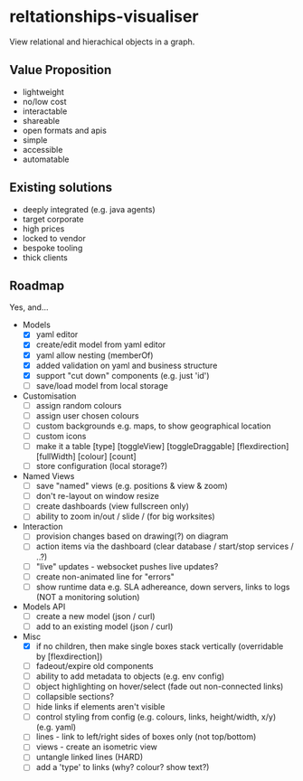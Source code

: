# reltationships-visualiser

View relational and hierachical objects in a graph.

## Value Proposition

- lightweight
- no/low cost
- interactable
- shareable
- open formats and apis
- simple
- accessible
- automatable

## Existing solutions

- deeply integrated (e.g. java agents)
- target corporate
- high prices
- locked to vendor
- bespoke tooling
- thick clients

## Roadmap

Yes, and...

- Models
  - [x] yaml editor
  - [x] create/edit model from yaml editor
  - [x] yaml allow nesting (memberOf)
  - [x] added validation on yaml and business structure
  - [x] support "cut down" components (e.g. just 'id')
  - [ ] save/load model from local storage 

- Customisation
  - [ ] assign random colours
  - [ ] assign user chosen colours
  - [ ] custom backgrounds e.g. maps, to show geographical location
  - [ ] custom icons
  - [ ] make it a table [type] [toggleView] [toggleDraggable] [flexdirection] [fullWidth] [colour] [count]
  - [ ] store configuration (local storage?)
  
- Named Views
  - [ ] save "named" views (e.g. positions & view & zoom)
  - [ ] don't re-layout on window resize
  - [ ] create dashboards (view fullscreen only)
  - [ ] ability to zoom in/out / slide / (for big worksites)
  
- Interaction
  - [ ] provision changes based on drawing(?) on diagram
  - [ ] action items via the dashboard (clear database / start/stop services / ..?)
  - [ ] "live" updates - websocket pushes live updates?
  - [ ] create non-animated line for "errors"
  - [ ] show runtime data e.g. SLA adhereance, down servers, links to logs (NOT a monitoring solution)
  
- Models API
  - [ ] create a new model (json / curl)
  - [ ] add to an existing model (json / curl)

- Misc
  - [x] if no children, then make single boxes stack vertically (overridable by [flexdirection])
  - [ ] fadeout/expire old components
  - [ ] ability to add metadata to objects (e.g. env config)
  - [ ] object highlighting on hover/select (fade out non-connected links)
  - [ ] collapsible sections?
  - [ ] hide links if elements aren't visible
  - [ ] control styling from config (e.g. colours, links, height/width, x/y) (e.g. yaml)
  - [ ] lines - link to left/right sides of boxes only (not top/bottom)
  - [ ] views - create an isometric view
  - [ ] untangle linked lines (HARD)
  - [ ] add a 'type' to links (why? colour? show text?)

